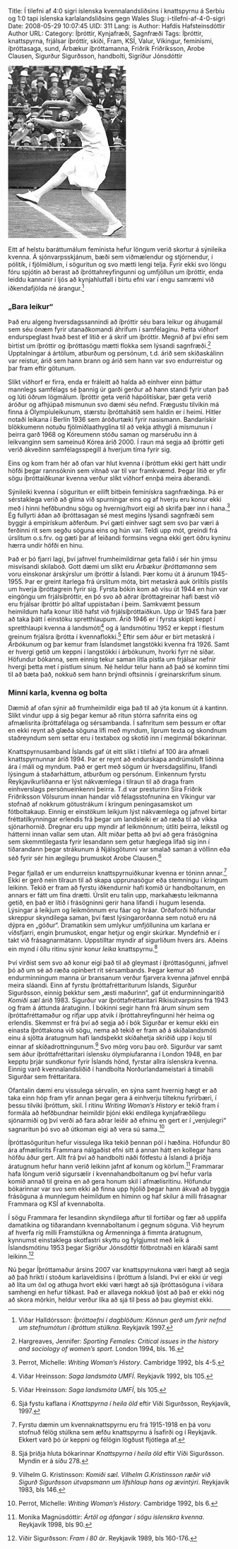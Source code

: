 Title: Í tilefni af 4:0 sigri íslenska kvennalandsliðsins í knattspyrnu á Serbíu og 1:0 tapi íslenska karlalandsliðsins gegn Wales
Slug: i-tilefni-af-4-0-sigri
Date: 2008-05-29 10:07:45
UID: 311
Lang: is
Author: Hafdís Hafsteinsdóttir
Author URL: 
Category: Íþróttir, Kynjafræði, Sagnfræði
Tags: Íþróttir, knattspyrna, frjálsar íþróttir, skíði, Fram, KSÍ, Valur, Víkingur, femínismi, íþróttasaga, sund, Árbækur íþróttamanna, Friðrik Friðriksson, Arobe Clausen, Sigurður Sigurðsson, handbolti, Sigríður Jónsdóttir

![Íþróttir](ithrottir.jpg)

Eitt af helstu baráttumálum femínista hefur löngum verið skortur á sýnileika kvenna. Á sjónvarpsskjánum, bæði sem viðmælendur og stjórnendur, í pólitík, í fjölmiðlum, í söguritun og svo mætti lengi telja. Fyrir ekki svo löngu fóru spjótin að berast að íþróttahreyfingunni og umfjöllun um íþróttir, enda leiddu kannanir í ljós að kynjahlutfall í birtu efni var í engu samræmi við iðkendafjölda né árangur.[^1]

### „Bara leikur“

Það eru algeng hversdagssannindi að íþróttir séu bara leikur og áhugamál sem séu ónæm fyrir utanaðkomandi áhrifum í samfélaginu. Þetta viðhorf endurspeglast hvað best ef litið er á skrif um íþróttir. Megnið af því efni sem birtist um íþróttir og íþróttasögu mætti flokka sem lýsandi sagnfræði.[^2] Upptalningar á ártölum, atburðum og persónum, t.d. árið sem skíðaskálinn var reistur, árið sem hann brann og árið sem hann var svo endurreistur og þar fram eftir götunum.

Slíkt viðhorf er firra, enda er fráleitt að halda að einhver einn þáttur mannlegs samfélags sé þannig úr garði gerður að hann standi fyrir utan það og lúti öðrum lögmálum. Íþróttir geta verið hápólitískar, þær geta verið áróður og afhjúpað mismunun svo dæmi séu nefnd. Frægustu tilvikin má finna á Ólympíuleikunum, stærstu íþróttahátíð sem haldin er í heimi. Hitler notaði leikana í Berlín 1936 sem áróðurtæki fyrir nasismann. Bandarískir blökkumenn notuðu fjölmiðlaathyglina til að vekja athygli á mismunun í þeirra garð 1968 og Kóreumenn stóðu saman og marséruðu inn á leikvanginn sem sameinuð Kórea árið 2000. Í raun má segja að íþróttir geti verið ákveðinn samfélagsspegill á hverjum tíma fyrir sig.

Eins og kom fram hér að ofan var hlut kvenna í íþróttum ekki gert hátt undir höfði þegar rannsóknin sem vitnað var til var framkvæmd. Þegar litið er yfir sögu íþróttaiðkunar kvenna verður slíkt viðhorf ennþá meira áberandi.

Sýnileiki kvenna í söguritun er eilíft bitbein femínískra sagnfræðinga. Þá er sérstaklega verið að glíma við spurningar eins og af hverju eru konur ekki með í hinni hefðbundnu sögu og hvernig/hvort eigi að skrifa þær inn í hana.[^3] Ég fullyrti áðan að íþróttasagan sé mest megins lýsandi sagnfræði sem byggir á empirískum aðferðum. Því gæti einhver sagt sem svo þar væri á ferðinni rit sem segðu söguna eins og hún var. Teldi upp mót, greindi frá úrslitum o.s.frv. og gæti þar af leiðandi formsins vegna ekki gert öðru kyninu hærra undir höfði en hinu.

Það er þó fjarri lagi, því jafnvel frumheimildirnar geta falið í sér hin ýmsu misvísandi skilaboð. Gott dæmi um slíkt eru _Árbækur íþróttamanna_ sem voru einskonar árskýrslur um íþróttir á Íslandi. Þær komu út á árunum 1945-1955. Þar er greint ítarlega frá úrslitum móta, birt metaskrá auk örlítils pistils um hverja íþróttagrein fyrir sig. Fyrsta bókin kom að vísu út 1944 en hún var eingöngu um frjálsíþróttir, en þó svo að aðrar íþróttagreinar hafi bæst við eru frjálsar íþróttir þó alltaf uppistaðan í þeim. Samkvæmt þessum heimildum hafa konur lítið hafst við frjálsíþróttaiðkun. Upp úr 1945 fara þær að taka þátt í einstöku spretthlaupum. Árið 1946 er í fyrsta skipti keppt í spretthlaupi kvenna á landsmóti[^4] og á landsmótinu 1952 er keppt í flestum greinum frjálsra íþrótta í kvennaflokki.[^5] Eftir sem áður er birt metaskrá í _Árbókunum_ og þar kemur fram Íslandsmet langstökki kvenna frá 1926. Samt er hvergi getið um keppni í langstökki í árbókunum, hvorki fyrr né síðar. Höfundur bókanna, sem einnig tekur saman litla pistla um frjálsar nefnir hvergi þetta met í pistlum sínum. Né heldur telur hann að það sé kominn tími til að bæta það, nokkuð sem hann brýndi oftsinnis í greinarskrifum sínum.

### Minni karla, kvenna og bolta

Dæmið af ofan sýnir að frumheimildir eiga það til að ýta konum út á kantinn. Slíkt vindur upp á sig þegar kemur að ritun stórra safnrita eins og afmælisrita íþróttafélaga og sérsambanda. Í safnritum sem þessum er oftar en ekki reynt að glæða söguna lífi með myndum, liprum texta og skondnum staðreyndum sem settar eru í textabox og skotið inn í meginmál bókarinnar.

Knattspyrnusamband Íslands gaf út eitt slíkt í tilefni af 100 ára afmæli knattspyrnunnar árið 1994. Þar er reynt að endurskapa andrúmsloft liðinna ára í máli og myndum. Það er gert með sögum úr hversdagslífinu, lifandi lýsingum á staðarháttum, atburðum og persónum. Einkennum fyrstu Reykjavíkurliðanna er lýst nákvæmlega í tilraun til að draga fram einhverslags persónueinkenni þeirra. T.d var presturinn Síra Friðrik Friðriksson Völsurum innan handar við félagsstofnunina en Víkingur var stofnað af nokkrum götustrákum í kringum peningasamskot um fótboltakaup. Einnig er einstökum leikjum lýst nákvæmlega og jafnvel birtar fréttatilkynningar erlendis frá þegar um landsleiki er að ræða til að víkka sjónarhornið. Dregnar eru upp myndir af leikmönnum; útliti þeirra, leikstíl og hátterni innan vallar sem utan. Allt miðar þetta að því að gera frásögnina sem skemmtilegasta fyrir lesandann sem getur hæglega lifað sig inn í tíðarandann þegar strákunum á Njálsgötunni var smalað saman á völlinn eða séð fyrir sér hin ægilegu þrumuskot Arobe Clausen.[^6]

Þegar fjallað er um endurreisn knattspyrnuiðkunar kvenna er tóninn annar.[^7] Ekki er gerð nein tilraun til að skapa upprunasögur eða stemningu í kringum leikinn. Tekið er fram að fyrstu iðkendurnir hafi komið úr handboltanum, en annars er fátt um fína drætti. Úrslit eru talin upp, markahæstu leikmanna getið, en það er lítið í frásögninni gerir hana lifandi í hugum lesenda. Lýsingar á leikjum og leikmönnum eru fáar og hráar. Orðaforði höfundar skreppur skyndilega saman, því fæst lýsingarorðanna sem notuð eru ná dýpra en „góður“. Dramatíkin sem umlykur umfjöllunina um karlana er víðsfjarri, engin þrumuskot, engar hetjur og engir skúrkar. Myndefnið er í takt við frásagnarmátann. Uppstilltar myndir af sigurliðum hvers árs. Aðeins ein mynd í öllu ritinu sýnir konur _leika_ knattspyrnu.[^8]

Því virðist sem svo að konur eigi það til að gleymast í íþróttasögunni, jafnvel þó að um sé að ræða opinbert rit sérsambands. Þegar kemur að endurminningum manna úr bransanum verður fjarvera kvenna jafnvel ennþá meira sláandi. Einn af fyrstu íþróttafréttariturum Íslands, Sigurður Sigurðsson, einnig þekktur sem „æsti maðurinn“, gaf út endurminningaritið _Komiði sæl_ árið 1983. Sigurður var íþróttafréttaritari Ríkisútvarpsins frá 1943 og fram á áttunda áratuginn. Í bókinni segir hann frá árum sínum sem íþróttafréttamaður og rifjar upp atvik í íþróttahreyfingunni hér heima og erlendis. Skemmst er frá því að segja að í bók Sigurðar er kemur ekki ein einasta íþróttakona við sögu, nema að tekið er fram að á skíðalandsmóti einu á sjötta áratugnum hafi landsþekkt skíðahetja skriðið upp í koju til einnar af skíðadrottningunum.[^9] Svo mörg voru þau orð. Sigurður var samt sem áður íþróttafréttaritari íslensku ólympíufaranna í London 1948, en þar kepptu þrjár sundkonur fyrir Íslands hönd, fyrstar allra íslenskra kvenna. Einnig varð kvennalandsliðið í handbolta Norðurlandameistari á tímabili Sigurðar sem fréttaritara.

Ofantalin dæmi eru vissulega sérvalin, en sýna samt hvernig hægt er að taka einn hóp fram yfir annan þegar gera á einhverju tilteknu fyrirbæri, í þessu tilviki íþróttum, skil. Í ritinu _Writing Woman’s History_ er tekið fram í formála að hefðbundnar heimildir þjóni ekki endilega kynjafræðilegu sjónarmiði og því verði að fara aðrar leiðir að efninu en gert er í „venjulegri“ sagnaritun þó svo að útkoman eigi að vera sú sama.[^10]

Íþróttasöguritun hefur vissulega líka tekið þennan pól í hæðina. Höfundur 80 ára afmælisrits Frammara nálgaðist efni sitt á annan hátt en kollegar hans höfðu áður gert. Allt frá því að handbolti náði fótfestu á Íslandi á þriðja áratugnum hefur hann verið leikinn jafnt af konum og körlum.[^11] Frammarar hafa löngum verið sigursælir í kvennahandboltanum og því hefur varla komið annað til greina en að gera honum skil í afmælisritinu. Höfundur bókarinnar var svo sem ekki að finna upp hjólið þegar hann ákvað að byggja frásöguna á munnlegum heimildum en himinn og haf skilur á milli frásagnar Frammara og KSÍ af kvennabolta.

Í sögu Frammara fer lesandinn skyndilega aftur til fortíðar og fær að upplifa damatíkina og tíðarandann kvennaboltanum í gegnum söguna. Við heyrum af hverfa ríg milli Framstúlkna og Ármenninga á fimmta áratugnum, kynnumst einstaklega skotfastri skyttu og fylgjumst með leik á Íslandsmótinu 1953 þegar Sigríður Jónsdóttir fótbrotnaði en kláraði samt leikinn.[^12]

Nú þegar Íþróttamaður ársins 2007 var knattspyrnukona væri hægt að segja að það hrikti í stoðum karlaveldisins í íþróttum á Íslandi. Því er ekki úr vegi að líta um öxl og athuga hvort ekki væri hægt að sjá íþróttasöguna í víðara samhengi en hefur tíðkast. Það er allavega nokkuð ljóst að það er ekki nóg að skora mörkin, heldur verður líka að sjá til þess að þau gleymist ekki.

[^1]: Viðar Halldórsson: _Íþróttaefni í dagblöðum: Könnun gerð um fyrir nefnd um stefnumótun í íþróttum stúlkna_. Reykjavík 1997.
[^2]: Hargreaves, Jennifer: _Sporting Females: Critical issues in the history and sociology of women’s sport_. London 1994, bls. 16.
[^3]: Perrot, Michelle: _Writing Woman’s History_. Cambridge 1992, bls 4-5.
[^4]: Viðar Hreinsson: _Saga landsmóta UMFÍ_. Reykjavík 1992, bls 105.
[^5]: Viðar Hreinsson: _Saga landsmóta UMFÍ_, bls 105.
[^6]: Sjá fystu kaflana í _Knattspyrna í heila öld_ eftir Víði Sigurðsson, Reykjavík, 1997.
[^7]:  Fyrstu dæmin um kvennaknattspyrnu eru frá 1915-1918 en þá voru stofnuð félög stúlkna sem æfðu knattspyrnu á Ísafirði og í Reykjavík. Ekkert varð þó úr keppni og félögin lögðust fljótlega af.
[^8]: Sjá þriðja hluta bókarinnar _Knattspyrna í heila öld_ eftir Víði Sigurðsson. Myndin er á síðu 278.
[^9]: Vilhelm G. Kristinsson: _Komiði sæl. Vilhelm G.Kristinsson ræðir við Sigurð Sigurðsson útvapsmann um lífshlaup hans og ævintýri_. Reykjavík 1983, bls 146.
[^10]: Perrot, Michelle: _Writing Woman’s History_. Cambridge 1992, bls 6.
[^11]: Monika Magnúsdóttir: _Ártöl og áfangar í sögu íslenskra kvenna_. Reykjavík 1998, bls 90.
[^12]: Víðir Sigurðsson: _Fram í 80 ár_. Reykjavík 1989, bls 160-176.
